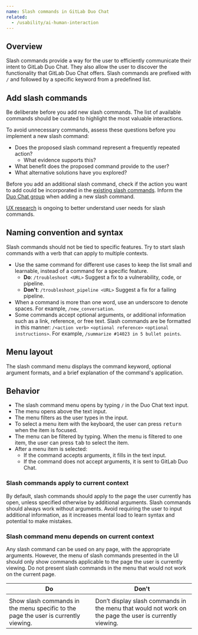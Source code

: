 ```yaml
---
name: Slash commands in GitLab Duo Chat
related:
  - /usability/ai-human-interaction
---
```


## Overview

Slash commands provide a way for the user to efficiently communicate their intent to GitLab Duo Chat. They also allow the user to discover the functionality that GitLab Duo Chat offers. Slash commands are prefixed with `/` and followed by a specific keyword from a predefined list.

## Add slash commands

Be deliberate before you add new slash commands. The list of available commands should be curated to highlight the most valuable interactions.

To avoid unnecessary commands, assess these questions before you implement a new slash command:

- Does the proposed slash command represent a frequently repeated action?
  - What evidence supports this?
- What benefit does the proposed command provide to the user?
- What alternative solutions have you explored?

Before you add an additional slash command, check if the action you want to add could be incorporated in the [existing slash commands](https://docs.google.com/spreadsheets/d/1qhNF16eMJBjkCwWOkUg2k-aSuPqH-khjgHrKFSwksJE/edit?usp=sharing). Inform the [Duo Chat group](https://handbook.gitlab.com/handbook/product/categories/#duo-chat-group) when adding a new slash command.

[UX research](https://gitlab.com/gitlab-org/ux-research/-/issues/3098) is ongoing to better understand user needs for slash commands.

## Naming convention and syntax

Slash commands should not be tied to specific features. Try to start slash commands with a verb that can apply to multiple contexts.

- Use the same command for different use cases to keep the list small and learnable, instead of a command for a specific feature.
  - **Do**: `/troubleshoot <URL>` Suggest a fix to a vulnerability, code, or pipeline.
  - **Don't**: `/troubleshoot_pipeline <URL>` Suggest a fix for a failing pipeline.
- When a command is more than one word, use an underscore to denote spaces. For example, `/new_conversation`.
- Some commands accept optional arguments, or additional information such as a link, reference, or free text. Slash commands are be formatted in this manner: `/<action verb>` `<optional reference>` `<optional instructions>`. For example, `/summarize #14023 in 5 bullet points`.

## Menu layout

<figure-img alt="Example of the slash command menu" label="Example of the slash command menu" src="/img/slash-command-arguments.svg"></figure-img>

The slash command menu displays the command keyword, optional argument formats, and a brief explanation of the command's application.

## Behavior

- The slash command menu opens by typing `/` in the Duo Chat text input.
- The menu opens above the text input.
- The menu filters as the user types in the input.
- To select a menu item with the keyboard, the user can press <kbd>return</kbd> when the item is focused.
- The menu can be filtered by typing. When the menu is filtered to one item, the user can press <kbd>tab</kbd> to select the item.
- After a menu item is selected:
  - If the command accepts arguments, it fills in the text input.
  - If the command does not accept arguments, it is sent to GitLab Duo Chat.

### Slash commands apply to current context

By default, slash commands should apply to the page the user currently has open, unless specified otherwise by additional arguments. Slash commands should always work without arguments. Avoid requiring the user to input additional information, as it increases mental load to learn syntax and potential to make mistakes.

### Slash command menu depends on current context

Any slash command can be used on any page, with the appropriate arguments. However, the menu of slash commands presented in the UI should only show commands applicable to the page the user is currently viewing. Do not present slash commands in the menu that would not work on the current page.

| Do                                                                                                                              | Don't                                                                                                                                   |
| ------------------------------------------------------------------------------------------------------------------------------- | --------------------------------------------------------------------------------------------------------------------------------------- |
| <figure-img alt="Slash command menu is conditional to the current page" src="/img/slash-commands-conditional.svg"></figure-img> | <figure-img alt="Slash command menu is not conditional to the current page" src="/img/slash-commands-not-conditional.svg"></figure-img> |
| Show slash commands in the menu specific to the page the user is currently viewing.                                             | Don’t display slash commands in the menu that would not work on the page the user is currently viewing.                                 |
